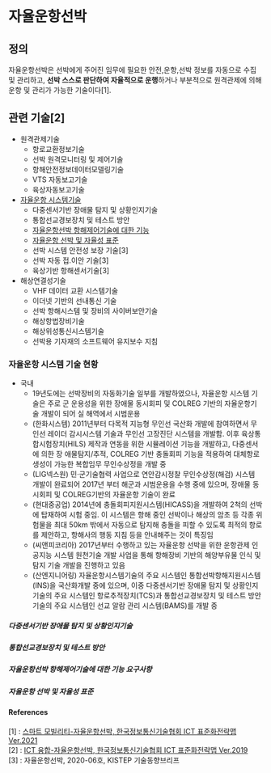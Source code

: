# 자율운항선박

## 정의

자율운항선박은 선박에게 주어진 임무에 필요한 안전,운항,선박 정보를 자동으로 수집 및 관리하고, **선박 스스로 판단하여 자율적으로 운행**하거나 부분적으로 원격관제에 의해 운항 및 관리가 가능한 기술이다[1].



## 관련 기술[2]
* 원격관제기술 
	* 항로교환정보기술
    * 선박 원격모니터링 및 제어기술
    * 항해안전정보데이터모델링기술
    * VTS 자동보고기술
    * 육상자동보고기술
* [자율운항 시스템기술](<#자율운항-시스템-기술-현황>)
	* 다중센서기반 장애물 탐지 및 상황인지기술
    * 통합선교경보장치 및 테스트 방안
    * [자율운항선박 항해제어기술에 대한 기능](<#자율운항선박-항해제어기술에-대한-기능>)
    * [자율운항 선박 및 자율성 표준](<#자율운항-선박-및-자율성-표준>)
    * 선박 시스템 안전성 보장 기술[3]
    * 선박 자동 접.이안 기술[3]
    * 육상기반 항해센서기술[3]
* 해상연결성기술
	* VHF 데이터 교환 시스템기술
    * 이더넷 기반의 선내통신 기술
    * 선박 항해시스템 및 장비의 사이버보안기술
    * 해상항법장비기술
    * 해상위성통신시스템기술
    * 선박용 기자재의 소프트웨어 유지보수 지침

### 자율운항 시스템 기술 현황
* 국내
	* 19년도에는 선박장비의 자동화기술 일부를 개발하였으나, 자율운항 시스템 기술은 주로 군 운용성을 위한 장애물 동시회피 및 COLREG 기반의 자율운항기 술 개발이 되어 실 해역에서 시범운용
    * (한화시스템) 2011년부터 다목적 지능형 무인선 국산화 개발에 참여하면서 무인선 레이더 감시시스템 기술과 무인선 고장진단 시스템을 개발함. 이후 육상통합시험장치(HILS) 제작과 연동을 위한 시뮬레이션 기능을 개발하고, 다중센서에 의한 장 애물탐지/추적, COLREG 기반 충돌회피 기능을 적용하여 대체항로 생성이 가능한 복합임무 무인수상정을 개발 중
    * (LIG넥스원) 민·군기술협력 사업으로 연안감시정찰 무인수상정(해검) 시스템 개발이 완료되어 2017년 부터 해군과 시범운용을 수행 중에 있으며, 장애물 동시회피 및 COLREG기반의 자율운항 기술이 완료
	* (현대중공업) 2014년에 충돌회피지원시스템(HICASS)을 개발하여 2척의 선박에 탑재하여 시험 중임. 이 시스템은 항해 중인 선박이나 해상의 암초 등 각종 위험물을 최대 50km 밖에서 자동으로 탐지해 충돌을 피할 수 있도록 최적의 항로를 제안하고, 항해사의 행동 지침 등을 안내해주는 것이 특징임
	* (씨앤피코리아) 2017년부터 수행하고 있는 자율운항 선박을 위한 운항관제 인공지능 시스템 원천기술 개발 사업을 통해 항해장비 기반의 해양부유물 인식 및 탐지 기술 개발을 진행하고 있음
	* (산엔지니어링) 자율운항시스템기술의 주요 시스템인 통합선박항해지원시스템(INS)을 국산화개발 중에 있으며, 이중 다중센서기반 장애물 탐지 및 상황인지 기술의 주요 시스템인 항로추적장치(TCS)과 통합선교경보장치 및 테스트 방안기술의 주요 시스템인 선교 알람 관리 시스템(BAMS)를 개발 중
##### 다중센서기반 장애물 탐지 및 상황인지기술
##### 통합선교경보장치 및 테스트 방안
##### 자율운항선박 항해제어기술에 대한 기능 요구사항
##### 자율운항 선박 및 자율성 표준


#### References
[1] : [스마트 모빌리티-자율운항선박, 한국정보통신기술협회 ICT 표준화전략맵 Ver.2021](https://www.tta.or.kr/data/reporthosulist_view.jsp?kind_num=5&hosu=2021)   
[2] : [ICT 융합-자율운항선박, 한국정보통신기술협회 ICT 표준화전략맵 Ver.2019](https://www.tta.or.kr/data/reporthosulist_view.jsp?kind_num=5&hosu=2019)   
[3] : 자율운항선박, 2020-06호, KISTEP 기술동향브리프
